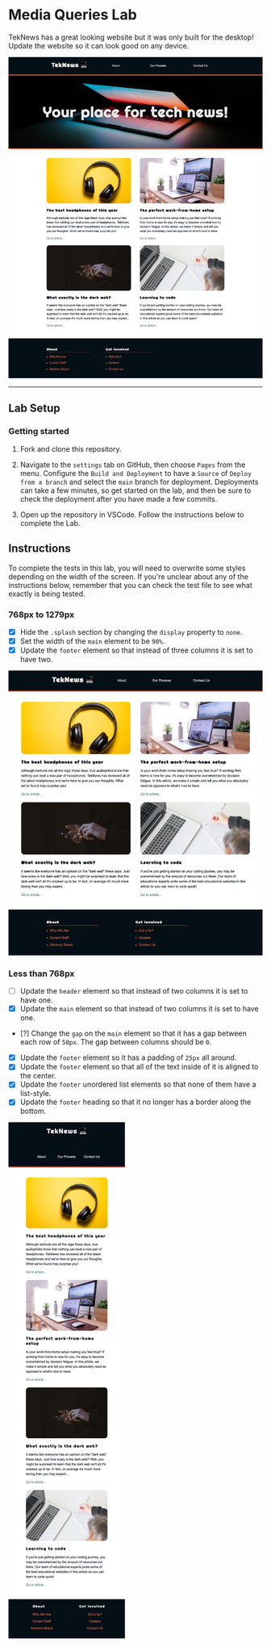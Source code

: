 # Media Queries Lab

TekNews has a great looking website but it was only built for the desktop! Update the website so it can look good on any device.

![Wide default view](./assets/wide-view.png)

---

## Lab Setup

### Getting started

1. Fork and clone this repository.

1. Navigate to the `settings` tab on GitHub, then choose `Pages` from the menu. Configure the `Build and Deployment` to have a `Source` of `Deploy from a branch` and select the `main` branch for deployment. Deployments can take a few minutes, so get started on the lab, and then be sure to check the deployment after you have made a few commits.

1. Open up the repository in VSCode. Follow the instructions below to complete the Lab.

## Instructions

To complete the tests in this lab, you will need to overwrite some styles depending on the width of the screen. If you're unclear about any of the instructions below, remember that you can check the test file to see what exactly is being tested.

### 768px to 1279px

- [x] Hide the `.splash` section by changing the `display` property to `none`.
- [x] Set the width of the `main` element to be `90%`.
- [x] Update the `footer` element so that instead of three columns it is set to have two.

![Medium view](./assets/medium-view.png)

### Less than 768px

- [ ] Update the `header` element so that instead of two columns it is set to have one.
- [X] Update the `main` element so that instead of two columns it is set to have one.
- [?] Change the `gap` on the `main` element so that it has a gap between each row of `50px`. The gap between columns should be `0`.
- [x] Update the `footer` element so it has a padding of `25px` all around.
- [x] Update the `footer` element so that all of the text inside of it is aligned to the center.
- [x] Update the `footer` unordered list elements so that none of them have a list-style.
- [x] Update the `footer` heading so that it no longer has a border along the bottom.

![Narrow view](./assets/narrow-view.png)
